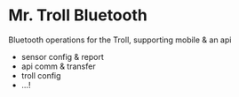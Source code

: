 # Mr. Troll Bluetooth

Bluetooth operations for the Troll, supporting mobile & an api

- sensor config & report
- api comm & transfer
- troll config
- ...!

